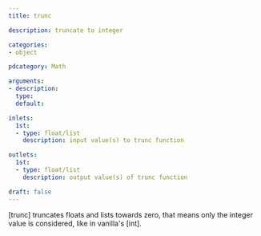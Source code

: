 ```yaml
---
title: trunc

description: truncate to integer

categories:
- object

pdcategory: Math

arguments:
- description:
  type:
  default:

inlets:
  1st:
  - type: float/list
    description: input value(s) to trunc function

outlets:
  1st:
  - type: float/list
    description: output value(s) of trunc function

draft: false
---
```


[trunc] truncates floats and lists towards zero, that means only the integer value is considered, like in vanilla's [int].